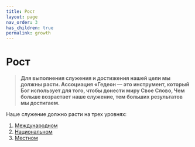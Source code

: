 ```yaml
---
title: Рост
layout: page
nav_order: 3
has_children: true
permalink: growth
---
```


# Рост

> **Для выполнения служения и достижения нашей цели мы должны расти.
> Ассоциация «Гедеон — это инструмент, который Бог использует для того,
> чтобы донести миру Свое Слово, Чем больше возрастает наше служение,
> тем больших результатов мы достигаем.**

Наше служение должно расти на трех уровнях:
1. [Международном][1]
2. [Национальном][2]
3. [Местном][3]

[1]: ./international
[2]: ./national
[3]: ./regional
